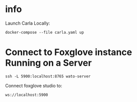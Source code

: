 # info

Launch Carla Locally: 
```
docker-compose --file carla.yaml up
```

# Connect to Foxglove instance Running on a Server

```
ssh -L 5900:localhost:8765 wato-server
```

Connect foxglove studio to:

```
ws://localhost:5900
```
